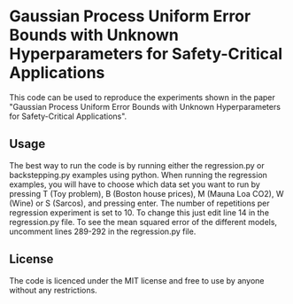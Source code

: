 Gaussian Process Uniform Error Bounds with Unknown Hyperparameters for Safety-Critical Applications
===================================================================================================

This code can be used to reproduce the experiments shown in the paper 
"Gaussian Process Uniform Error Bounds with Unknown Hyperparameters for Safety-Critical Applications".


Usage
-------

The best way to run the code is by running either the regression.py or backstepping.py examples using python. When running the regression examples, you will have to choose which data set you want to run by pressing T (Toy problem), B (Boston house prices), M (Mauna Loa CO2), W (Wine) or S (Sarcos), and pressing enter.
The number of repetitions per regression experiment is set to 10. To change this just edit line 14 in the regression.py file.
To see the mean squared error of the different models, uncomment lines 289-292 in the regression.py file.

License
-------

The code is licenced under the MIT license and free to use by anyone without any restrictions.
